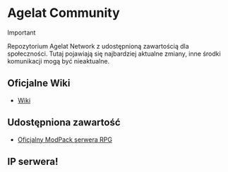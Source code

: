 # Agelat Community
> [!IMPORTANT]
> Repozytorium Agelat Network z udostępnioną zawartością dla społeczności.
> Tutaj pojawiają się najbardziej aktualne zmiany, inne środki komunikacji mogą być nieaktualne.
## Oficjalne Wiki
- [Wiki](https://github.com/Mentonor/agelat-community/wiki)
## Udostępniona zawartość
- [Oficjalny ModPack serwera RPG](https://github.com/Mentonor/agelat-community/tree/35cb9075e1c7fbf745f0774936ef6485642f1b19ModPack)
## IP serwera! 
